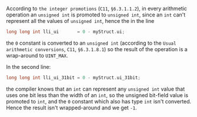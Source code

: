 According to `the integer promotions` (`C11`, `§6.3.1.1.2`), in every arithmetic operation an `unsigned int` is promoted to `unsigned int`, since an `int` can't represent all the values of `unsigned int`, hence the in the line

```c
long long int lli_ui       = 0 - myStruct.ui;
```

the `0` constant is converted to an `unsigned int` (according to the `Usual arithmetic conversions`, `C11`, `§6.3.1.8.1`) so the result of the operation is a wrap-around to `UINT_MAX`.

In the second line:

```c
long long int lli_ui_31bit = 0 - myStruct.ui_31bit;
```

the compiler knows that an `int` can represent any `unsigned int` value that uses one bit less than the width of an `int`, so the unsigned bit-field value is promoted to `int`, and the `0` constant which also has type `int` isn't converted. Hence the result isn't wrapped-around and we get `-1`.

